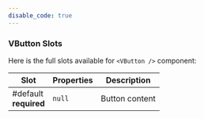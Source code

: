 ```yaml
---
disable_code: true
---
```


### VButton Slots

Here is the full slots available for `<VButton />` component:

| Slot                       | Properties                          | Description    |
| -------------------------- | ----------------------------------- | -------------- |
| #default<br />**required** | <span class="is-null">`null`</span> | Button content |
